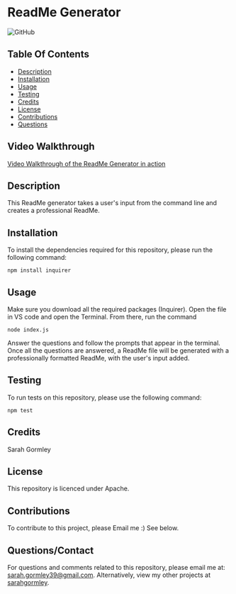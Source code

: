 
# ReadMe Generator

![GitHub](https://img.shields.io/badge/license-Apache-yellow.svg)

## Table Of Contents
* [Description](#description)
* [Installation](#installation)
* [Usage](#usage)
* [Testing](#testing)
* [Credits](#credits)
* [License](#license)
* [Contributions](#contributions)
* [Questions](#questionscontact)

## Video Walkthrough
[Video Walkthrough of the ReadMe Generator in action](https://drive.google.com/file/d/1XhS5wgejQOmIfBzvQ4GVqjaY0XXdX2hD/view?usp=sharing)



## Description
This ReadMe generator takes a user's input from the command line and creates a professional ReadMe. 


## Installation
To install the dependencies required for this repository, please run the following command:
```
npm install inquirer
```

## Usage
Make sure you download all the required packages (Inquirer).
Open the file in VS code and open the Terminal. 
From there, run the command 
```
node index.js
```
Answer the questions and follow the prompts that appear in the terminal. Once all the questions are answered, a ReadMe file will be generated with a professionally formatted ReadMe, with the user's input added.

## Testing
To run tests on this repository, please use the following command:
```
npm test
```


## Credits
Sarah Gormley


## License
This repository is licenced under Apache.

## Contributions
To contribute to this project, please Email me :) See below.


## Questions/Contact
For questions and comments related to this repository, please email me at: sarah.gormley39@gmail.com. Alternatively, view my other projects at [sarahgormley](https://github.com/sarahgormley).
